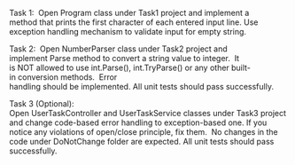 Task 1: 
Open Program class under Task1 project and implement a method that prints the first character of each entered input line. Use exception handling mechanism to validate input for empty string.  

Task 2: 
Open NumberParser class under Task2 project and implement Parse method to convert a string value to integer. 
It is NOT allowed to use int.Parse(), int.TryParse() or any other built-in conversion methods. 
Error handling should be implemented. All unit tests should pass successfully. 


Task 3 (Optional): 
Open UserTaskController and UserTaskService classes under Task3 project and change code-based error handling to exception-based one. If you notice any violations of open/close principle, fix them. 
No changes in the code under DoNotChange folder are expected. All unit tests should pass successfully. 
